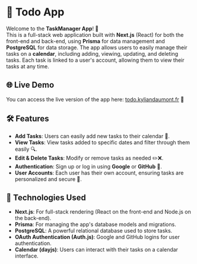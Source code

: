 # **📝 Todo App**

Welcome to the **TaskManager App**! 🎉  
This is a full-stack web application built with **Next.js** (React) for both the front-end and back-end, using **Prisma** for data management and **PostgreSQL** for data storage. The app allows users to easily manage their tasks on a **calendar**, including adding, viewing, updating, and deleting tasks. Each task is linked to a user's account, allowing them to view their tasks at any time.

## 🌐 **Live Demo**
You can access the live version of the app here: [todo.kyliandaumont.fr](https://todo.kyliandaumont.fr) 🎉

## 🛠️ **Features**
- **Add Tasks**: Users can easily add new tasks to their calendar 📅.
- **View Tasks**: View tasks added to specific dates and filter through them easily 🔍.
- **Edit & Delete Tasks**: Modify or remove tasks as needed ✏️❌.
- **Authentication**: Sign up or log in using **Google** or **GitHub** 🔑.
- **User Accounts**: Each user has their own account, ensuring tasks are personalized and secure 🔐.

## 🚀 **Technologies Used**
- **Next.js**: For full-stack rendering (React on the front-end and Node.js on the back-end).
- **Prisma**: For managing the app's database models and migrations.
- **PostgreSQL**: A powerful relational database used to store tasks.
- **OAuth Authentication (Auth.js)**: Google and GitHub logins for user authentication.
- **Calendar (dayjs)**: Users can interact with their tasks on a calendar interface.
